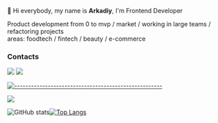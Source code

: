 👋  Hi everybody, my name is <b>Arkadiy</b>, I'm Frontend Developer <br/>

Product development from 0 to mvp / market / working in large teams / refactoring projects <br/>
areas: foodtech / fintech / beauty / e-commerce

### Contacts

<a href="https://linkedin.com/in/arkadiy-bashirov-13a4b6212" target="_blank"> <img src="https://img.shields.io/badge/-LinkedIn-blue?style=flat&amp;logo=Linkedin&amp;logoColor=white&amp;"></a>
<a href="mailto:adiy.work.mail@ya.ru"> <img src="https://img.shields.io/badge/-adiy.work.mail-c14438?style=flat&amp;logo=Gmail&amp;logoColor=white"></a>

[![-----------------------------------------------------](https://raw.githubusercontent.com/andreasbm/readme/master/assets/lines/colored.png)](#table-of-contents)

![](https://komarev.com/ghpvc/?username=AdiyDev)

![GitHub stats](https://github-readme-stats.vercel.app/api?username=AdiyDev&show_icons=true&hide_border=true)[![Top Langs](https://github-readme-stats.vercel.app/api/top-langs/?username=AdiyDev&layout=compact&hide_border=true)](https://github.com/AdiyDev/github-readme-stats)

